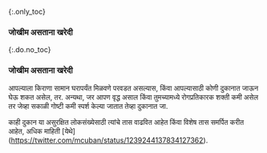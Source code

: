 {:.only_toc} 
 ### जोखीम असताना खरेदी 

 {:.do.no_toc} 
 ### जोखीम असताना खरेदी 

 आपल्याला किराणा सामान घरापर्यंत मिळवणे परवडत असल्यास, किंवा आपल्यासाठी कोणी दुकानात जाऊन घेऊ शकत असेल, तर. अन्यथा, जर आपण वृद्ध असाल किंवा तुमच्यामध्ये रोगप्रतिकारक शक्ती कमी असेल तर जेव्हा सकाळी गोष्टी कमी स्पर्श केल्या जातात तेव्हा दुकानात जा. 

 काही दुकान या असुरक्षित लोकसंख्येसाठी त्यांचे तास वाढवित आहेत किंवा विशेष तास समर्पित करीत आहेत, अधिक माहिती [येथे] (https://twitter.com/mcuban/status/1239244137834127362). 
